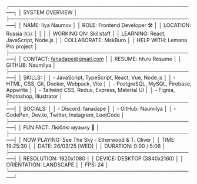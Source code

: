 ┌───────────────────────────────────────────────────┐
│               SYSTEM OVERVIEW                     │
├───────────────────────────────────────────────────┤
│ NAME:        Ilya Naumov                          │
│ ROLE:        Frontend Developer 🛠                │
│ LOCATION:    Russia 🇷🇺                            │
│                                                   │
│ WORKING ON:  Skillstaff                           │
│ LEARNING:    React, JavaScript, Node.js          │
│ COLLABORATE: MskBuro                              │
│ HELP WITH:   Lemana Pro project                   │
├───────────────────────────────────────────────────┤
│ CONTACT: fanadape@gmail.com                       │
│ RESUME:  hh.ru Resume                             │
│ GITHUB:  Naumilya                                 │
├───────────────────────────────────────────────────┤
│ SKILLS:                                           │
│  - JavaScript, TypeScript, React, Vue, Node.js    │
│  - HTML, CSS, Git, Docker, Webpack, Vite          │
│  - PostgreSQL, MySQL, Firebase, Appwrite          │
│  - Tailwind CSS, Redux, Express, Material UI      │
│  - Figma, Photoshop, Illustrator                  │
├───────────────────────────────────────────────────┤
│ SOCIALS:                                          │
│  - Discord: fanadape                              │
│  - GitHub: Naumilya                               │
│  - CodePen, Dev.to, Twitter, Instagram, LeetCode │
├───────────────────────────────────────────────────┤
│ FUN FACT: Люблю музыку 🎵                          │
├───────────────────────────────────────────────────┤
│ NOW PLAYING: See The Sky - Etherwood & T. Oliver │
│ TIME:        19:25:30                             │
│ DATE:        26/03/25 [WED]                       │
│ DURATION:    0:00 / 5:06                          │
├───────────────────────────────────────────────────┤
│ RESOLUTION:  1920x1080                            │
│ DEVICE:      DESKTOP (3840x2160)                  │
│ ORIENTATION: LANDSCAPE                            │
│ FPS:         24                                   │
└───────────────────────────────────────────────────┘
